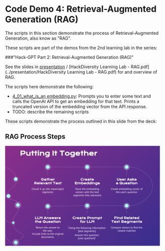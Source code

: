 # Code Demo 4: Retrieval-Augmented Generation (RAG)
The scripts in this section demonstrate the process of Retrieval-Augmented Generation, also know as "RAG".

These scripts are part of the demos from the 2nd learning lab in the series:

###"Hack-GPT Part 2: Retrieval-Augmented Generation (RAG)"

See the slides in [presentation](../presentation/) / [HackDiversity Learning Lab - RAG.pdf](../presentation/HackDiversity Learning Lab - RAG.pdf) for and overview of RAG.

The scripts here demonstrate the following:

- [4_01_what_is_an embedding.py](./4_01_what_is_an%20embedding.py): Prompts you to enter some text and calls the OpenAI API to get an embedding for that text. Prints a truncated version of the embedding vector from the API response.
- TODO: describe the remaining scripts

These scripts demonstrate the process outlined in this slide from the deck:

## RAG Process Steps
![RAG Process Steps](../presentation/RAG-process.png)